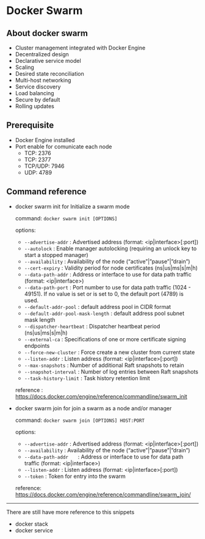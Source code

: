 # Docker Swarm

## About docker swarm
 - Cluster management integrated with Docker Engine
 - Decentralized design
 - Declarative service model
 - Scaling
 - Desired state reconciliation
 - Multi-host networking
 - Service discovery
 - Load balancing
 - Secure by default
 - Rolling updates

## Prerequisite

 - Docker Engine installed
 - Port enable for comunicate each node
   - TCP: 2376
   - TCP: 2377
   - TCP/UDP: 7946
   - UDP: 4789

## Command reference
 - docker swarm init
    for Initialize a swarm mode
    
    command: `docker swarm init [OPTIONS]`
    
    options:
      - `--advertise-addr` : 	Advertised address (format: <ip|interface>[:port])
      - `--autolock` : Enable manager autolocking (requiring an unlock key to start a stopped manager)
      - `--availability` : Availability of the node (“active”|”pause”|”drain”)
      - `--cert-expiry` : Validity period for node certificates (ns|us|ms|s|m|h)
      - `--data-path-addr` : Address or interface to use for data path traffic (format: <ip|interface>)
      - `--data-path-port` : Port number to use for data path traffic (1024 - 49151). If no value is set or is set to 0, the default port (4789) is used.
      - `--default-addr-pool` : default address pool in CIDR format
      - `--default-addr-pool-mask-length` : default address pool subnet mask length
      - `--dispatcher-heartbeat` : Dispatcher heartbeat period (ns|us|ms|s|m|h)
      - `--external-ca` : Specifications of one or more certificate signing endpoints
      - `--force-new-cluster` : Force create a new cluster from current state
      - `--listen-addr` : Listen address (format: <ip|interface>[:port])
      - `--max-snapshots` : Number of additional Raft snapshots to retain
      - `--snapshot-interval` : Number of log entries between Raft snapshots
      - `--task-history-limit` : 	Task history retention limit
    
    reference : https://docs.docker.com/engine/reference/commandline/swarm_init

 - docker swarm join
    for join a swarm as a node and/or manager

    command: `docker swarm join [OPTIONS] HOST:PORT`

    options:
      - `--advertise-addr` : Advertised address (format: <ip|interface>[:port])
      - `--availability` : Availability of the node (“active”|”pause”|”drain”)
      - `--data-path-addr	` : Address or interface to use for data path traffic (format: <ip|interface>)
      - `--listen-addr` : Listen address (format: <ip|interface>[:port])
      - `--token` : Token for entry into the swarm
    
    reference: https://docs.docker.com/engine/reference/commandline/swarm_join/
---

There are still have more reference to this snippets
 - docker stack
 - docker service
    
